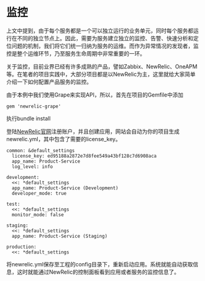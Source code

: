 # 监控

上文中提到，由于每个服务都是一个可以独立运行的业务单元，同时每个服务都运行在不同的独立节点上。因此，需要为服务建立独立的监控、告警、快速分析和定位问题的机制，我们将它们统一归纳为服务的运维。而作为异常情况的发现者，监控是整个运维环节，乃至服务生命周期中非常重要的一环。

关于监控，目前业界已经有许多成熟的产品，譬如Zabbix、NewRelic、OneAPM等。在笔者的项目实践中，大部分项目都是以NewRelic为主，这里就给大家简单介绍一下如何配置产品服务的监控。

由于本例中我们使用Grape来实现API，所以，首先在项目的Gemfile中添加
```
gem 'newrelic-grape'

```

执行bundle install

登陆[NewRelic官网](http://newrelic.com/)注册账户，并且创建应用，网站会自动为你的项目生成newrelic.yml，其中包含了需要的license_key。

```
common: &default_settings
  license_key: ed95188a2872e7d8fee549a43bf128c7d6908aca
  app_name: Product-Service
  log_level: info

development:
  <<: *default_settings
  app_name: Product-Service (Development)
  developer_mode: true

test:
  <<: *default_settings
  monitor_mode: false

staging:
  <<: *default_settings
  app_name: Product-Service (Staging)

production:
  <<: *default_settings
```

将newrelic.yml保存至工程的config目录下，重新启动应用。系统就能自动获取信息，这时就能通过NewRelic的控制面板看到应用或者服务的监控信息了。
